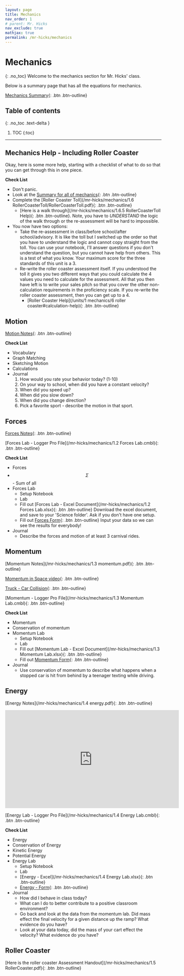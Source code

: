 ```yaml
---
layout: page
title: Mechanics
nav_order: 1
# parent: Mr. Hicks
nav_exclude: true
mathjax: true
permalink: /mr-hicks/mechanics
---
```


# Mechanics
{: .no_toc}
Welcome to the mechanics section for Mr. Hicks' class.

Below is a summary page that has all the equations for mechanics.

[Mechanics Summary](/mr-hicks/mechanics/summary){: .btn .btn-outline}

<!-- table of contents for the page -->
## Table of contents
{: .no_toc .text-delta }

1. TOC
{:toc}

---
## Mechanics Help - Including Roller Coaster
Okay, here is some more help, starting with a checklist of what to do so that you can get through this in one piece.

**Check List**
  * Don't panic.
  * Look at the [Summary for all of mechanics](/mr-hicks/mechanics/summary){: .btn .btn-outline}
  * Complete the [Roller Coaster Toll](/mr-hicks/mechanics/1.6 RollerCoasterToll/RollerCoasterToll.pdf){: .btn .btn-outline}
    - [Here is a walk through](/mr-hicks/mechanics/1.6.5 RollerCoasterToll Help){: .btn .btn-outline}.  Note, you have to _UNDERSTAND_ the logic of the walk through or the re-assessment will be hard to impossible.
  * You now have two options:
    - Take the re-assessment in class/before school/after school/advisory.  It is like the toll but I switched up the order so that you have to understand the logic and cannot copy straight from the toll.  You can use your notebook, I'll answer questions if you don't understand the question, but you cannot have help from others.  This is a test of what you know.  Your maximum score for the three standards of this unit is a 3.
    - Re-write the roller coaster assessment itself.  If you understood the toll it gives you two different ways that you could calculate the 4 values you need to calculate for the assessment.  All that you then have left is to write your sales pitch so that you cover the other non-calculation requirements in the proficiency scale.  If you re-write the roller coaster assessment, then you can get up to a 4.
      + [Roller Coaster Help](/units/1 mechanics/6 roller coaster#calculation-help){: .btn .btn-outline}

## Motion

[Motion Notes](/mr-hicks/mechanics/1.1-motion.pdf){: .btn .btn-outline}

**Check List**
  * Vocabulary
  * Graph Matching
  * Sketching Motion
  * Calculations
  * Journal
      1. How would you rate your behavior today? (1-10)
      2. On your way to school, when did you have a constant velocity?
      3. When did you speed up?
      4. When did you slow down?
      5. When did you change direction?
      6. Pick a favorite sport - describe the motion in that sport.

## Forces
[Forces Notes](/mr-hicks/mechanics/1.2-forces.pdf){: .btn .btn-outline}

[Forces Lab - Logger Pro File](/mr-hicks/mechanics/1.2 Forces Lab.cmbl){: .btn .btn-outline}

**Check List**
  * Forces
  * $$\Sigma$$ - Sum of all
  * Forces Lab
    - Setup Notebook
    - Lab
    - Fill out [Forces Lab - Excel Document](/mr-hicks/mechanics/1.2 Forces Lab.xlsx){: .btn .btn-outline}
      Download the excel document, and save to your 'Science folder'.
      Ask if you don't have one setup.
    - Fill out [Forces Form](https://forms.office.com/Pages/ResponsePage.aspx?id=2pNwzRMrok2198ZQP0iNs31cX8DUQ_xEjrOkTCSQz29UQVBRSzc4QVlQVEZGTkNKSENYVUpUVDcxOC4u){: .btn .btn-outline}
      Input your data so we can see the results for everybody!
  * Journal
    - Describe the forces and motion of at least 3 carnival rides.


## Momentum
[Momentum Notes](/mr-hicks/mechanics/1.3 momentum.pdf){: .btn .btn-outline}

[Momentum in Space video](https://www.youtube.com/watch?v=4IYDb6K5UF8){: .btn .btn-outline}

[Truck - Car Collision](https://www.youtube.com/watch?v=YKXz1n4n2tk){: .btn .btn-outline}

[Momentum - Logger Pro File](/mr-hicks/mechanics/1.3 Momentum Lab.cmbl){: .btn .btn-outline}

**Check List**
  * Momentum
  * Conservation of momentum
  * Momentum Lab
      - Setup Notebook
      - Lab
      - Fill out [Momentum Lab - Excel Document](/mr-hicks/mechanics/1.3 Momentum Lab.xlsx){: .btn .btn-outline}
      - Fill out [Momentum Form](https://forms.office.com/Pages/ResponsePage.aspx?id=2pNwzRMrok2198ZQP0iNs31cX8DUQ_xEjrOkTCSQz29UNUJJQ1lMRkxMSkJCMlo3M1JVODJSOFM4NC4u){: .btn .btn-outline}
  * Journal
      - Use conservation of momentum to describe what happens when a stopped car is hit from behind by a teenager texting while driving.

## Energy
[Energy Notes](/mr-hicks/mechanics/1.4 energy.pdf){: .btn .btn-outline}

<iframe width="560" height="315" src="https://www.youtube.com/embed/aRhkQTQxm4w" frameborder="0" allow="accelerometer; autoplay; encrypted-media; gyroscope; picture-in-picture" allowfullscreen></iframe>

[Energy Lab - Logger Pro File](/mr-hicks/mechanics/1.4 Energy Lab.cmbl){: .btn .btn-outline}

**Check List**
  * Energy
  * Conservation of Energy
  * Kinetic Energy
  * Potential Energy
  * Energy Lab
    - Setup Notebook
    - Lab
    - [Energy - Excel](/mr-hicks/mechanics/1.4 Energy Lab.xlsx){: .btn .btn-outline}
    - [Energy - Form](https://forms.office.com/Pages/ResponsePage.aspx?id=2pNwzRMrok2198ZQP0iNs31cX8DUQ_xEjrOkTCSQz29UNkI2OVZQMFVYRkFLUk8xWjhVUVFGOURPUC4u){: .btn .btn-outline}
  * Journal
    - How did I behave in class today?
    - What can I do to better contribute to a positive classroom environment?
    - Go back and look at the data from the momentum lab.  Did mass effect the final velocity for a given distance up the ramp? What evidence do you have?
    - Look at your data today, did the mass of your cart effect the velocity?  What evidence do you have?

## Roller Coaster
[Here is the roller coaster Assessment Handout](/mr-hicks/mechanics/1.5 RollerCoaster.pdf){: .btn .btn-outline}